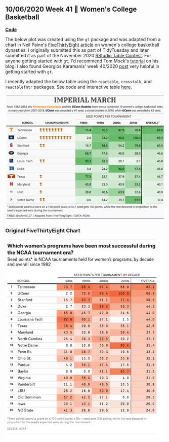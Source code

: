 ## 10/06/2020 Week 41 🏀 Women's College Basketball 
[**Code**](https://github.com/schmid07/TidyTuesday/blob/main/Code/2020_41_bball.R)

The below plot was created using the `gt` package and was adapted from a chart in Neil Paine's [FiveThirtyEight](https://fivethirtyeight.com/) [article](https://fivethirtyeight.com/features/louisiana-tech-was-the-uconn-of-the-80s/) on women's college basketball dynasties. I originally submitted this as part of TidyTuesday and later submitted it as part of the November 2020 [RStudio Table Contest](https://blog.rstudio.com/2020/12/23/winners-of-the-2020-rstudio-table-contest/). For anyone getting started with `gt`, I'd recommend Tom Mock's [tutorial](https://themockup.blog/static/gt-cookbook.html) on his blog. I also found Georgios Karamanis' week 40/2020 [post](https://github.com/gkaramanis/tidytuesday/tree/master/2020-week40) very helpful in getting started with `gt`.

I recently adapted the below table using the `reactable`, `crosstalk`, and `reactblefmtr` packages. See code and interactive table [here](https://github.com/schmid07/R-Reactable).

<p align = "center">
<img src = "2020_41.png" width = "900">
</p>

### Original FiveThirtyEight Chart

<p align = "center">
<img src = "2020_41_orig_chart.png" width = "900">
</p>



